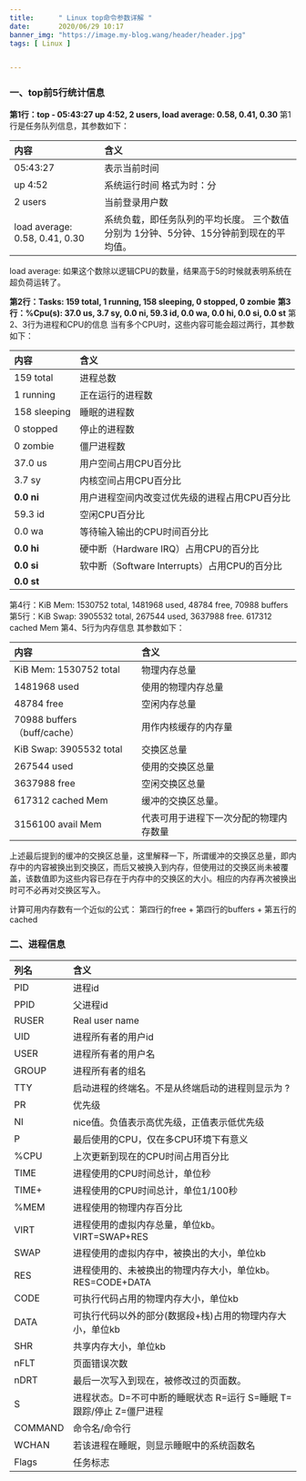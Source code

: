 ```yaml
---
title:      " Linux top命令参数详解 "
date:       2020/06/29 10:17
banner_img: "https://image.my-blog.wang/header/header.jpg"
tags: [ Linux ]


---
```


### 一、top前5行统计信息

**第1行：top - 05:43:27 up 4:52, 2 users, load average: 0.58, 0.41, 0.30** 
第1行是任务队列信息，其参数如下：

| 内容                           | 含义                                                         |
| :----------------------------- | :----------------------------------------------------------- |
| 05:43:27                       | 表示当前时间                                                 |
| up 4:52                        | 系统运行时间 格式为时：分                                    |
| 2 users                        | 当前登录用户数                                               |
| load average: 0.58, 0.41, 0.30 | 系统负载，即任务队列的平均长度。 三个数值分别为 1分钟、5分钟、15分钟前到现在的平均值。 |

load average: 如果这个数除以逻辑CPU的数量，结果高于5的时候就表明系统在超负荷运转了。 

**第2行：Tasks: 159 total, 1 running, 158 sleeping, 0 stopped, 0 zombie** 
**第3行：%Cpu(s): 37.0 us, 3.7 sy, 0.0 ni, 59.3 id, 0.0 wa, 0.0 hi, 0.0 si, 0.0 st** 
第2、3行为进程和CPU的信息 
当有多个CPU时，这些内容可能会超过两行，其参数如下：

| 内容         | 含义                                          |
| :----------- | :-------------------------------------------- |
| 159 total    | 进程总数                                      |
| 1 running    | 正在运行的进程数                              |
| 158 sleeping | 睡眠的进程数                                  |
| 0 stopped    | 停止的进程数                                  |
| 0 zombie     | 僵尸进程数                                    |
| 37.0 us      | 用户空间占用CPU百分比                         |
| 3.7 sy       | 内核空间占用CPU百分比                         |
| **0.0 ni**   | 用户进程空间内改变过优先级的进程占用CPU百分比 |
| 59.3 id      | 空闲CPU百分比                                 |
| 0.0 wa       | 等待输入输出的CPU时间百分比                   |
| **0.0 hi**   | 硬中断（Hardware IRQ）占用CPU的百分比         |
| **0.0 si**   | 软中断（Software Interrupts）占用CPU的百分比  |
| **0.0 st**   |                                               |


第4行：KiB Mem: 1530752 total, 1481968 used, 48784 free, 70988 buffers 
第5行：KiB Swap: 3905532 total, 267544 used, 3637988 free. 617312 cached Mem 
第4、5行为内存信息 
其参数如下：

| 内容                        | 含义                                   |
| :-------------------------- | :------------------------------------- |
| KiB Mem: 1530752 total      | 物理内存总量                           |
| 1481968 used                | 使用的物理内存总量                     |
| 48784 free                  | 空闲内存总量                           |
| 70988 buffers（buff/cache） | 用作内核缓存的内存量                   |
| KiB Swap: 3905532 total     | 交换区总量                             |
| 267544 used                 | 使用的交换区总量                       |
| 3637988 free                | 空闲交换区总量                         |
| 617312 cached Mem           | 缓冲的交换区总量。                     |
| 3156100 avail Mem           | 代表可用于进程下一次分配的物理内存数量 |

上述最后提到的缓冲的交换区总量，这里解释一下，所谓缓冲的交换区总量，即内存中的内容被换出到交换区，而后又被换入到内存，但使用过的交换区尚未被覆盖，该数值即为这些内容已存在于内存中的交换区的大小。相应的内存再次被换出时可不必再对交换区写入。 

计算可用内存数有一个近似的公式： 
第四行的free + 第四行的buffers + 第五行的cached

### 二、进程信息

| 列名    | 含义                                                         |
| :------ | :----------------------------------------------------------- |
| PID     | 进程id                                                       |
| PPID    | 父进程id                                                     |
| RUSER   | Real user name                                               |
| UID     | 进程所有者的用户id                                           |
| USER    | 进程所有者的用户名                                           |
| GROUP   | 进程所有者的组名                                             |
| TTY     | 启动进程的终端名。不是从终端启动的进程则显示为 ?             |
| PR      | 优先级                                                       |
| NI      | nice值。负值表示高优先级，正值表示低优先级                   |
| P       | 最后使用的CPU，仅在多CPU环境下有意义                         |
| %CPU    | 上次更新到现在的CPU时间占用百分比                            |
| TIME    | 进程使用的CPU时间总计，单位秒                                |
| TIME+   | 进程使用的CPU时间总计，单位1/100秒                           |
| %MEM    | 进程使用的物理内存百分比                                     |
| VIRT    | 进程使用的虚拟内存总量，单位kb。VIRT=SWAP+RES                |
| SWAP    | 进程使用的虚拟内存中，被换出的大小，单位kb                   |
| RES     | 进程使用的、未被换出的物理内存大小，单位kb。RES=CODE+DATA    |
| CODE    | 可执行代码占用的物理内存大小，单位kb                         |
| DATA    | 可执行代码以外的部分(数据段+栈)占用的物理内存大小，单位kb    |
| SHR     | 共享内存大小，单位kb                                         |
| nFLT    | 页面错误次数                                                 |
| nDRT    | 最后一次写入到现在，被修改过的页面数。                       |
| S       | 进程状态。D=不可中断的睡眠状态 R=运行 S=睡眠 T=跟踪/停止 Z=僵尸进程 |
| COMMAND | 命令名/命令行                                                |
| WCHAN   | 若该进程在睡眠，则显示睡眠中的系统函数名                     |
| Flags   | 任务标志                                                     |